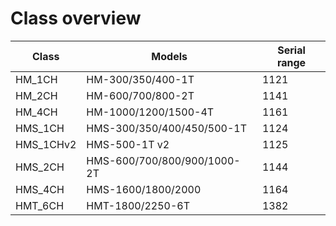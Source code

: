 # Class overview

| Class         | Models                      | Serial range |
| --------------| --------------------------- | ------------ |
| HM_1CH        | HM-300/350/400-1T           | 1121         |
| HM_2CH        | HM-600/700/800-2T           | 1141         |
| HM_4CH        | HM-1000/1200/1500-4T        | 1161         |
| HMS_1CH       | HMS-300/350/400/450/500-1T  | 1124         |
| HMS_1CHv2     | HMS-500-1T v2               | 1125         |
| HMS_2CH       | HMS-600/700/800/900/1000-2T | 1144         |
| HMS_4CH       | HMS-1600/1800/2000          | 1164         |
| HMT_6CH       | HMT-1800/2250-6T            | 1382         |
